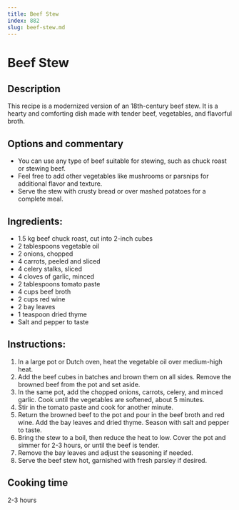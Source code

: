 ```yaml
---
title: Beef Stew
index: 882
slug: beef-stew.md
---
```


# Beef Stew

## Description
This recipe is a modernized version of an 18th-century beef stew. It is a hearty and comforting dish made with tender beef, vegetables, and flavorful broth.

## Options and commentary
- You can use any type of beef suitable for stewing, such as chuck roast or stewing beef.
- Feel free to add other vegetables like mushrooms or parsnips for additional flavor and texture.
- Serve the stew with crusty bread or over mashed potatoes for a complete meal.

## Ingredients:
- 1.5 kg beef chuck roast, cut into 2-inch cubes
- 2 tablespoons vegetable oil
- 2 onions, chopped
- 4 carrots, peeled and sliced
- 4 celery stalks, sliced
- 4 cloves of garlic, minced
- 2 tablespoons tomato paste
- 4 cups beef broth
- 2 cups red wine
- 2 bay leaves
- 1 teaspoon dried thyme
- Salt and pepper to taste

## Instructions:
1. In a large pot or Dutch oven, heat the vegetable oil over medium-high heat.
2. Add the beef cubes in batches and brown them on all sides. Remove the browned beef from the pot and set aside.
3. In the same pot, add the chopped onions, carrots, celery, and minced garlic. Cook until the vegetables are softened, about 5 minutes.
4. Stir in the tomato paste and cook for another minute.
5. Return the browned beef to the pot and pour in the beef broth and red wine. Add the bay leaves and dried thyme. Season with salt and pepper to taste.
6. Bring the stew to a boil, then reduce the heat to low. Cover the pot and simmer for 2-3 hours, or until the beef is tender.
7. Remove the bay leaves and adjust the seasoning if needed.
8. Serve the beef stew hot, garnished with fresh parsley if desired.

## Cooking time
2-3 hours